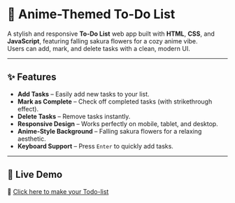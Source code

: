 # 🌸 Anime-Themed To-Do List

A stylish and responsive **To-Do List** web app built with **HTML**, **CSS**, and **JavaScript**, featuring falling sakura flowers for a cozy anime vibe.  
Users can add, mark, and delete tasks with a clean, modern UI.

---

## ✨ Features

- **Add Tasks** – Easily add new tasks to your list.
- **Mark as Complete** – Check off completed tasks (with strikethrough effect).
- **Delete Tasks** – Remove tasks instantly.
- **Responsive Design** – Works perfectly on mobile, tablet, and desktop.
- **Anime-Style Background** – Falling sakura flowers for a relaxing aesthetic.
- **Keyboard Support** – Press `Enter` to quickly add tasks.

---

## 🚀 Live Demo
🔗 [Click here to make your Todo-list](https://pragathivaishnavi11.github.io/Todo-list-Task2/)


